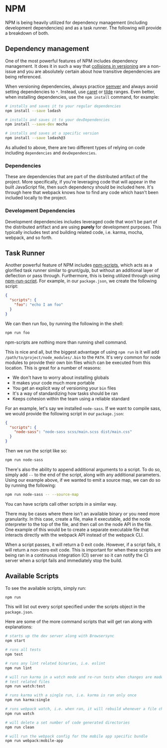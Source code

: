 # NPM

NPM is being heavily utilized for dependency management (including development
dependencies) and as a task runner. The following will provide a breakdown of
both.

## Dependency management

One of the most powerful features of NPM includes dependency management. It does
it in such a way that [collisions in versioning](https://docs.npmjs.com/files/folders)
are a non-issue and you are absolutely certain about how transitive dependencies
are being referenced.

When versioning dependencies, always practice [semver](https://docs.npmjs.com/getting-started/semantic-versioning)
and always avoid setting dependencies to `*`. Instead, use [caret](https://docs.npmjs.com/misc/semver#caret-ranges-123-025-004)
or [tilde](https://docs.npmjs.com/misc/semver#tilde-ranges-123-12-1) ranges. Even
better, when installing dependencies, use the `npm install` command, for example:

```bash
# installs and saves it to your regular dependencies
npm install --save lodash

# installs and saves it to your devDependencies
npm install --save-dev mocha

# installs and saves at a specific version
npm install --save lodash@3
```

As alluded to above, there are two different types of relying on code including
`dependencies` and `devDependencies`.

### Dependencies

These are dependencies that are part of the distributed artifact of the project.
More specifically, if you're leveraging code that will appear in the built
JavaScript file, then such dependency should be included here. It's through here
that webpack knows how to find any code which hasn't been included locally to
the project.

### Development Dependencies

Development dependencies includes leveraged code that won't be part of the
distributed artifact and are using **purely** for development purposes. This
typically includes test and building related code, i.e. karma, mocha, webpack,
and so forth.

## Task Runner

Another powerful feature of NPM includes [npm-scripts](https://docs.npmjs.com/misc/scripts),
which acts as a glorified task runner similar to grunt/gulp, but without an
additional layer of deflection or pass through. Furthermore, this is being
utilized through using [npm-run-script](https://docs.npmjs.com/cli/run-script).
For example, in our `package.json`, we create the following script:

```json
{
  "scripts": {
    "foo": "echo I am foo"
  }
}
```

We can then run foo, by running the following in the shell:

```bash
npm run foo
```

npm-scripts are nothing more than running shell command.

This is nice and all, but the biggest advantage of using `npm run` is it will
add `/path/to/project/node_modules/.bin` to the `PATH`. It's very common for
node modules to provide their own bin files which can be executed from this
location. This is great for a number of reasons:

- We don't have to worry about installing globals
- It makes your code much more portable
- You get an explicit way of versioning your `bin` files
- It's a way of standardizing how tasks should be ran
- Keeps cohesion within the team using a reliable standard

For an example, let's say we installed `node-sass`. If we want to compile sass,
we would provide the following script in our `package.json`:

```json
{
  "scripts": {
    "node-sass": "node-sass scss/main.scss dist/main.css"
  }
}
```

Then we run the script like so:

```bash
npm run node-sass
```

There's also the ability to append additional arguments to a script. To do so,
simply add ` -- ` to the end of the script, along with any additional
parameters. Using our example above, if we wanted to emit a source map, we can
do so by running the following:

```bash
npm run node-sass -- --source-map
```
You can have scripts call other scripts in a similar way.

There may be cases where there isn't an available binary or you need more
granularity. In this case, create a file, make it executable, add the node
interpreter to the top of the file, and then call on the node API in the file.
One example of this would be to create a separate executable file that interacts
directly with the webpack API instead of the webpack CLI.

When a script passes, it will return a 0 exit code. However, if a script fails,
it will return a non-zero exit code. This is important for when these scripts
are being ran in a continuous integration (CI) server so it can notify the CI
server when a script fails and immediately stop the build.

## Available Scripts

To see the available scripts, simply run:

```bash
npm run
```

This will list out every script specified under the scripts object in the
`package.json`.

Here are some of the more command scripts that will get ran along with
explanations:

```bash
# starts up the dev server along with Browsersync
npm start

# runs all tests
npm test

# runs any lint related binaries, i.e. eslint
npm run lint

# will run karma in a watch mode and re-run tests when changes are made to any
# test related files
npm run watch:test

# runs karma with a single run, i.e. karma is ran only once
npm run karma:single

# runs webpack watch, i.e. when ran, it will rebuild whenever a file changes
npm run watch

# will delete a set number of code generated directories
npm run clean

# will run the webpack config for the mobile app specific bundle
npm run webpack:mobile-app
```
